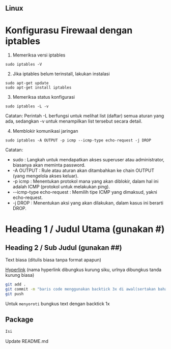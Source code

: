 ## Linux

# Konfigurasu Firewaal dengan iptables

1. Memeriksa versi iptables
```
sudo iptables -V
```

2. Jika iptables belum terinstall, lakukan instalasi
```
sudo apt-get update
sudo apt-get install iptables
```

3. Memeriksa status konfigurasi
```
sudo iptables -L -v
```
Catatan: Perintah -L berfungsi untuk melihat list (daftar) semua aturan yang ada, sedangkan -v untuk menampilkan list tersebut secara detail.

4. Memblokir komunikasi jaringan
```
sudo iptables -A OUTPUT -p icmp --icmp-type echo-request -j DROP
```
Catatan:
* sudo : Langkah untuk mendapatkan akses superuser atau administrator, biasanya akan meminta password.
* -A OUTPUT : Rule atau aturan akan ditambahkan ke chain OUTPUT (yang mengelola akses keluar).
* -p icmp : Menentukan protokol mana yang akan diblokir, dalam hal ini adalah ICMP (protokol untuk melakukan ping).
* --icmp-type echo-request : Memilih tipe ICMP yang dimaksud, yakni echo-request.
* -j DROP : Menentukan aksi yang akan dilakukan, dalam kasus ini berarti DROP.

##
##

# Heading 1 / Judul Utama (gunakan #)

## Heading 2 / Sub Judul (gunakan ##)

Text biasa (ditulis biasa tanpa format apapun)

[Hyperlink](https://www.google.com) (nama hyperlink dibungkus kurung siku, urlnya dibungkus tanda kurung biasa)

```bash
git add .
git commit -m "baris code menggunakan backtick 3x di awal(sertakan bahasanya) dan akhir code"
git push
```

Untuk `menyoroti` bungkus text dengan backtick 1x

## Package 
```go
Isi
```

Update README.md
